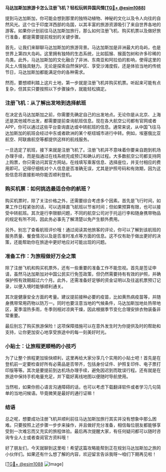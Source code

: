 **马达加斯加旅游卡怎么注册飞机？轻松玩转异国风情[[TG💪+ @esim1088](https://t.me/s/esim1088)]**

提到马达加斯加，你可能会想到那里的独特动植物、神秘的文化以及令人向往的自然风光。这个位于印度洋西部的岛国，以其丰富的旅游资源吸引了来自世界各地的游客。如果你计划前往马达加斯加旅行，那么如何注册飞机、购买机票以及做好旅行准备，都是需要提前规划的关键步骤。

首先，让我们来聊聊马达加斯加的旅游背景。马达加斯加是非洲最大的岛屿，也是世界上第四大岛屿。这里拥有独特的生态系统，比如狐猴、猴面包树和许多珍稀的鸟类。此外，马达加斯加的文化融合了非洲、东南亚和阿拉伯的影响，使得这里的风土人情独具魅力。无论是探索自然保护区、享受沙滩度假，还是体验当地的传统节日，马达加斯加都能满足你的各种需求。

然而，要想顺利踏上这片土地，第一步就是注册飞机并购买机票。听起来可能有点复杂，但其实只要按照以下步骤操作，就能轻松搞定。

### 注册飞机：从了解出发地到选择航班

在决定去马达加斯加之前，你需要先确定自己的出发地点。无论你是从北京、上海还是其他城市出发，都需要提前查询航班信息。现在各大航空公司都有官网或者APP，你可以通过这些平台查询直达或中转航班的信息。通常来说，从中国飞往马达加斯加的航班会经过中东或者欧洲的某个枢纽城市进行中转。例如，埃塞俄比亚航空、阿联酋航空等都提供这样的航线服务。

一旦选定了航班，接下来就是注册飞机了。注册飞机并不意味着你要亲自跑到机场办理手续，而是指通过在线系统完成预订和确认的过程。大多数航空公司都支持网上购票，你只需访问其官方网站，在线填写乘客信息、选择座位，并支付相应的费用即可。记得仔细核对个人信息是否准确无误，尤其是护照号码和有效期，因为这些信息将直接影响你能否顺利登机。

### 购买机票：如何挑选最适合你的航班？

购买机票时，除了关注价格之外，还需要综合考虑多个因素。首先是飞行时间，如果工作日程紧张的话，可以选择直飞航班以节省时间；但如果预算有限，也可以接受中转航班。其次是行李限额问题，不同的航空公司对于托运行李和随身携带物品的规定有所不同，因此务必事先了解清楚以免产生额外费用。

另外，别忘了查看航班评价哦！通过阅读其他旅客的评论，你可以了解到该航班的服务质量、餐食情况以及是否准时准点等方面的信息。这不仅有助于做出更好的决策，还能帮助你在旅途中更好地应对可能出现的问题。

### 准备工作：为旅程做好万全之策

除了注册飞机和购买机票外，还有一些重要的准备工作不能忽视。首先是签证申请，虽然马达加斯加对中国公民实行免签政策，但仍然需要持有有效的护照，并确保护照有效期超过六个月。此外，还需准备好足够的资金证明以及往返机票预订记录，以便入境时能够顺利通关。

其次是健康安全方面的考量。建议提前接种必要的疫苗，比如黄热病疫苗等，并随身携带常用药物以防万一。同时也要注意当地的气候条件，马达加斯加地处热带地区，夏季湿热多雨，冬季则相对凉爽干燥，因此根据季节变化合理安排衣物装备非常重要。

最后别忘了购买旅游保险！这项保障措施可以在意外发生时为你提供及时的帮助和支持，让你更加安心地享受旅途中的每一刻美好时光。

### 小贴士：让旅程更顺畅的小技巧

为了让整个旅程更加愉快顺利，这里再给大家分享几个实用的小贴士吧！首先是在登机前一定要检查好所有必需品是否带齐，包括身份证件、护照复印件、电子票打印版等等。其次是要提前到达机场办理手续，避免因迟到而耽误行程。还有就是在旅途中保持手机电量充足，并下载好离线地图以便随时导航使用。

当然啦，如果你担心语言沟通障碍的话，也可以考虑下载翻译软件或者学习几句简单的当地问候语。毕竟微笑是最好的通行证嘛！

### 结语

总之呢，想要成功注册飞机并顺利前往马达加斯加旅行其实并没有想象中那么困难。只要按照上述步骤一步步来操作，并且做好充分准备，相信每位朋友都能够享受到一次难忘而又充实的旅程体验。最后再次提醒大家，有任何疑问都可以随时咨询专业人士或者查阅官方资料哦！

好了朋友们，今天就聊到这里啦！希望这篇攻略能帮到正在规划马达加斯加之旅的小伙伴们。如果还有什么想了解的内容，欢迎留言告诉我呀～咱们下期再见啦！

[[TG💪+ @esim1088](https://t.me/s/esim1088) ![Image](https://i.postimg.cc/4NQfJmqS/Snipaste-2025-05-13-00-14-12.png)]